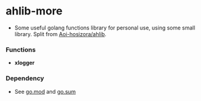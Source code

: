 # ahlib-more

+ Some useful golang functions library for personal use, using some small library. Split from [Aoi-hosizora/ahlib](https://github.com/Aoi-hosizora/ahlib).

### Functions

+ **xlogger**

### Dependency

+ See [go.mod](./go.mod) and [go.sum](./go.sum)
